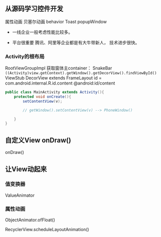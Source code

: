 ## 从源码学习控件开发

属性动画
贝塞尔动画
behavior
Toast
popupWindow

- 一线企业一般考虑性能比较多。

- 平台很重要
腾讯、阿里等企业都是有大牛带新人，
技术进步很快。

### Activity的根布局
RootViewGroupImpl
获取窗体主container：
SnakeBar
`((Activity)view.getContext).getWindow().getDecorView().findViewById()`
ViewStub
DecorView extends FrameLayout
id = com.android.internal.R.id.content @android:id/content

```java
public class MainActivity extends Activity(){
    protected void onCreate(){
        setContentView(v);

        // getWindow().setContentView(v) --> PhoneWindow()

    }
}
```

## 自定义View onDraw()
onDraw()

## 让View动起来
### 值变换器
ValueAnimator

### 属性动画
ObjectAnimator.ofFloat()

RecyclerView.scheduleLayoutAnimation()